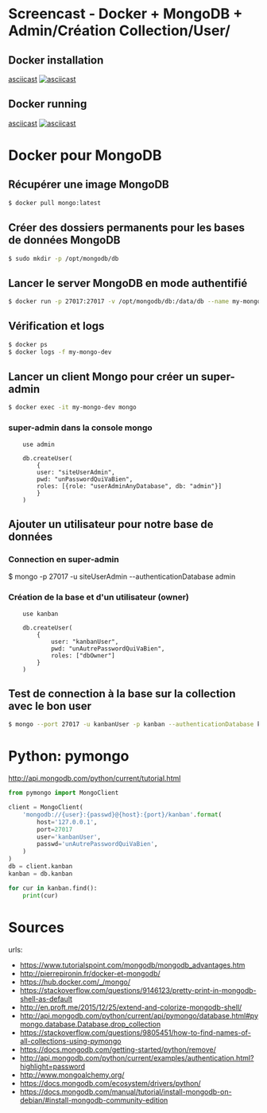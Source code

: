 # Screencast - Docker + MongoDB + Admin/Création Collection/User/

## Docker installation

[asciicast](https://asciinema.org/a/kt3RXYU074hOgQvgKh9EfHs1w)
[![asciicast](https://asciinema.org/a/kt3RXYU074hOgQvgKh9EfHs1w.png)](https://asciinema.org/a/kt3RXYU074hOgQvgKh9EfHs1w)

## Docker running

[asciicast](https://asciinema.org/a/fpsBHdoUfsBovMdtlEIgB61cI)
[![asciicast](https://asciinema.org/a/fpsBHdoUfsBovMdtlEIgB61cI.png)](httpshttps://asciinema.org/a/fpsBHdoUfsBovMdtlEIgB61cI)

# Docker pour MongoDB

## Récupérer une image MongoDB
```bash
$ docker pull mongo:latest
```

## Créer des dossiers permanents pour les bases de données MongoDB
```bash
$ sudo mkdir -p /opt/mongodb/db 
```

## Lancer le server MongoDB en mode authentifié
```bash
$ docker run -p 27017:27017 -v /opt/mongodb/db:/data/db --name my-mongo-dev -d mongo mongod --auth
```

## Vérification et logs
```bash
$ docker ps
$ docker logs -f my-mongo-dev
```

## Lancer un client Mongo pour créer un super-admin
```bash
$ docker exec -it my-mongo-dev mongo
```

### super-admin dans la console mongo
```
	use admin

	db.createUser(
		{
		user: "siteUserAdmin",
		pwd: "unPasswordQuiVaBien",
		roles: [{role: "userAdminAnyDatabase", db: "admin"}]
		}
	)
```

## Ajouter un utilisateur pour notre base de données

### Connection en super-admin
$ mongo -p 27017 -u siteUserAdmin --authenticationDatabase admin

### Création de la base et d'un utilisateur (owner)

```
	use kanban

	db.createUser(
		{
			user: "kanbanUser",
			pwd: "unAutrePasswordQuiVaBien",
			roles: ["dbOwner"]
		}
	)
```

## Test de connection à la base sur la collection avec le bon user

```bash
$ mongo --port 27017 -u kanbanUser -p kanban --authenticationDatabase kanban
```

# Python: pymongo

http://api.mongodb.com/python/current/tutorial.html

```python
from pymongo import MongoClient

client = MongoClient(
	'mongodb://{user}:{passwd}@{host}:{port}/kanban'.format(
		host='127.0.0.1',
		port=27017
		user='kanbanUser',
		passwd='unAutrePasswordQuiVaBien',
	)
)
db = client.kanban
kanban = db.kanban

for cur in kanban.find():
	print(cur)
```

# Sources
urls: 
- https://www.tutorialspoint.com/mongodb/mongodb_advantages.htm
- http://pierrepironin.fr/docker-et-mongodb/
- https://hub.docker.com/_/mongo/
- https://stackoverflow.com/questions/9146123/pretty-print-in-mongodb-shell-as-default
- http://en.proft.me/2015/12/25/extend-and-colorize-mongodb-shell/
- http://api.mongodb.com/python/current/api/pymongo/database.html#pymongo.database.Database.drop_collection
- https://stackoverflow.com/questions/9805451/how-to-find-names-of-all-collections-using-pymongo
- https://docs.mongodb.com/getting-started/python/remove/
- http://api.mongodb.com/python/current/examples/authentication.html?highlight=password
- http://www.mongoalchemy.org/
- https://docs.mongodb.com/ecosystem/drivers/python/
- https://docs.mongodb.com/manual/tutorial/install-mongodb-on-debian/#install-mongodb-community-edition	